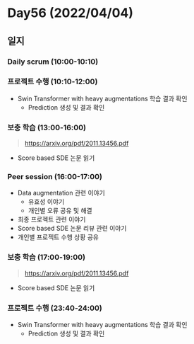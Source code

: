 # Day56 (2022/04/04)

## 일지

### Daily scrum (10:00-10:10)

### 프로젝트 수행 (10:10-12:00)

  * Swin Transformer with heavy augmentations 학습 결과 확인
    * Prediction 생성 및 결과 확인

### 보충 학습 (13:00-16:00)

> https://arxiv.org/pdf/2011.13456.pdf

  * Score based SDE 논문 읽기

### Peer session (16:00-17:00)

  * Data augmentation 관련 이야기
    * 유효성 이야기
    * 개인별 오류 공유 및 해결
  * 최종 프로젝트 관련 이야기
  * Score based SDE 논문 리뷰 관련 이야기
  * 개인별 프로젝트 수행 상황 공유

### 보충 학습 (17:00-19:00)

> https://arxiv.org/pdf/2011.13456.pdf

  * Score based SDE 논문 읽기

### 프로젝트 수행 (23:40-24:00)

  * Swin Transformer with heavy augmentations 학습 결과 확인
    * Prediction 생성 및 결과 확인
